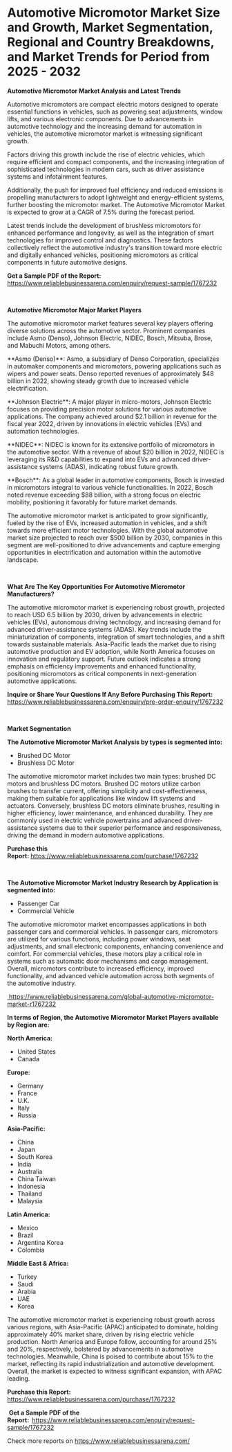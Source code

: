 <p><h1>Automotive Micromotor Market Size and Growth, Market Segmentation, Regional and Country Breakdowns, and Market Trends for Period from 2025 -  2032</h1></p><p><strong>Automotive Micromotor Market Analysis and Latest Trends</strong></p>
<p><p>Automotive micromotors are compact electric motors designed to operate essential functions in vehicles, such as powering seat adjustments, window lifts, and various electronic components. Due to advancements in automotive technology and the increasing demand for automation in vehicles, the automotive micromotor market is witnessing significant growth. </p><p>Factors driving this growth include the rise of electric vehicles, which require efficient and compact components, and the increasing integration of sophisticated technologies in modern cars, such as driver assistance systems and infotainment features. </p><p>Additionally, the push for improved fuel efficiency and reduced emissions is propelling manufacturers to adopt lightweight and energy-efficient systems, further boosting the micromotor market. The Automotive Micromotor Market is expected to grow at a CAGR of 7.5% during the forecast period. </p><p>Latest trends include the development of brushless micromotors for enhanced performance and longevity, as well as the integration of smart technologies for improved control and diagnostics. These factors collectively reflect the automotive industry's transition toward more electric and digitally enhanced vehicles, positioning micromotors as critical components in future automotive designs.</p></p>
<p><strong>Get a Sample PDF of the Report:&nbsp;</strong> <a href="https://www.reliablebusinessarena.com/enquiry/request-sample/1767232?utm_campaign=3559&utm_medium=2&utm_source=Github&utm_content=ia&utm_term=31032025&utm_id=automotive-micromotor">https://www.reliablebusinessarena.com/enquiry/request-sample/1767232</a></p>
<p>&nbsp;</p>
<p><strong>Automotive Micromotor Major Market Players</strong></p>
<p><p>The automotive micromotor market features several key players offering diverse solutions across the automotive sector. Prominent companies include Asmo (Denso), Johnson Electric, NIDEC, Bosch, Mitsuba, Brose, and Mabuchi Motors, among others.</p><p>**Asmo (Denso)**: Asmo, a subsidiary of Denso Corporation, specializes in automaker components and micromotors, powering applications such as wipers and power seats. Denso reported revenues of approximately $48 billion in 2022, showing steady growth due to increased vehicle electrification.</p><p>**Johnson Electric**: A major player in micro-motors, Johnson Electric focuses on providing precision motor solutions for various automotive applications. The company achieved around $2.1 billion in revenue for the fiscal year 2022, driven by innovations in electric vehicles (EVs) and automation technologies.</p><p>**NIDEC**: NIDEC is known for its extensive portfolio of micromotors in the automotive sector. With a revenue of about $20 billion in 2022, NIDEC is leveraging its R&D capabilities to expand into EVs and advanced driver-assistance systems (ADAS), indicating robust future growth.</p><p>**Bosch**: As a global leader in automotive components, Bosch is invested in micromotors integral to various vehicle functionalities. In 2022, Bosch noted revenue exceeding $88 billion, with a strong focus on electric mobility, positioning it favorably for future market demands.</p><p>The automotive micromotor market is anticipated to grow significantly, fueled by the rise of EVs, increased automation in vehicles, and a shift towards more efficient motor technologies. With the global automotive market size projected to reach over $500 billion by 2030, companies in this segment are well-positioned to drive advancements and capture emerging opportunities in electrification and automation within the automotive landscape.</p></p>
<p>&nbsp;</p>
<p><strong>What Are The Key Opportunities For Automotive Micromotor Manufacturers?</strong></p>
<p><p>The automotive micromotor market is experiencing robust growth, projected to reach USD 6.5 billion by 2030, driven by advancements in electric vehicles (EVs), autonomous driving technology, and increasing demand for advanced driver-assistance systems (ADAS). Key trends include the miniaturization of components, integration of smart technologies, and a shift towards sustainable materials. Asia-Pacific leads the market due to rising automotive production and EV adoption, while North America focuses on innovation and regulatory support. Future outlook indicates a strong emphasis on efficiency improvements and enhanced functionality, positioning micromotors as critical components in next-generation automotive applications.</p></p>
<p><strong>Inquire or Share Your Questions If Any Before Purchasing This Report:</strong> <a href="https://www.reliablebusinessarena.com/enquiry/pre-order-enquiry/1767232?utm_campaign=3559&utm_medium=2&utm_source=Github&utm_content=ia&utm_term=31032025&utm_id=automotive-micromotor">https://www.reliablebusinessarena.com/enquiry/pre-order-enquiry/1767232</a></p>
<p>&nbsp;</p>
<p><strong>Market Segmentation</strong></p>
<p><strong>The Automotive Micromotor Market Analysis by types is segmented into:</strong></p>
<p><ul><li>Brushed DC Motor</li><li>Brushless DC Motor</li></ul></p>
<p><p>The automotive micromotor market includes two main types: brushed DC motors and brushless DC motors. Brushed DC motors utilize carbon brushes to transfer current, offering simplicity and cost-effectiveness, making them suitable for applications like window lift systems and actuators. Conversely, brushless DC motors eliminate brushes, resulting in higher efficiency, lower maintenance, and enhanced durability. They are commonly used in electric vehicle powertrains and advanced driver-assistance systems due to their superior performance and responsiveness, driving the demand in modern automotive applications.</p></p>
<p><strong>Purchase this Report:&nbsp;</strong><a href="https://www.reliablebusinessarena.com/purchase/1767232?utm_campaign=3559&utm_medium=2&utm_source=Github&utm_content=ia&utm_term=31032025&utm_id=automotive-micromotor">https://www.reliablebusinessarena.com/purchase/1767232</a></p>
<p>&nbsp;</p>
<p><strong>The Automotive Micromotor Market Industry Research by Application is segmented into:</strong></p>
<p><ul><li>Passenger Car</li><li>Commercial Vehicle</li></ul></p>
<p><p>The automotive micromotor market encompasses applications in both passenger cars and commercial vehicles. In passenger cars, micromotors are utilized for various functions, including power windows, seat adjustments, and small electronic components, enhancing convenience and comfort. For commercial vehicles, these motors play a critical role in systems such as automatic door mechanisms and cargo management. Overall, micromotors contribute to increased efficiency, improved functionality, and advanced vehicle automation across both segments of the automotive industry.</p></p>
<p><a href="https://www.reliablebusinessarena.com/global-automotive-micromotor-market-r1767232?utm_campaign=3559&utm_medium=2&utm_source=Github&utm_content=ia&utm_term=31032025&utm_id=automotive-micromotor">&nbsp;https://www.reliablebusinessarena.com/global-automotive-micromotor-market-r1767232</a></p>
<p><strong>In terms of Region, the Automotive Micromotor Market Players available by Region are:</strong></p>
<p>
    <p> <strong> North America: </strong>
        <ul>
            <li>United States</li>
            <li>Canada</li>
        </ul>
        </p> 
    <p> <strong> Europe: </strong>
        <ul>
            <li>Germany</li>
            <li>France</li>
            <li>U.K.</li>
            <li>Italy</li>
            <li>Russia</li>
        </ul>
        </p> 
    <p> <strong> Asia-Pacific: </strong>
        <ul>
            <li>China</li>
            <li>Japan</li>
            <li>South Korea</li>
            <li>India</li>
            <li>Australia</li>
            <li>China Taiwan</li>
            <li>Indonesia</li>
            <li>Thailand</li>
            <li>Malaysia</li>
        </ul>
        </p> 
    <p> <strong> Latin America: </strong>
        <ul>
            <li>Mexico</li>
            <li>Brazil</li>
            <li>Argentina Korea</li>
            <li>Colombia</li>
        </ul>
        </p> 
    <p> <strong> Middle East & Africa: </strong>
        <ul>
            <li>Turkey</li>
            <li>Saudi</li>
            <li>Arabia</li>
            <li>UAE</li>
            <li>Korea</li>
        </ul>
    </p>
    </p>
<p><p>The automotive micromotor market is experiencing robust growth across various regions, with Asia-Pacific (APAC) anticipated to dominate, holding approximately 40% market share, driven by rising electric vehicle production. North America and Europe follow, accounting for around 25% and 20%, respectively, bolstered by advancements in automotive technologies. Meanwhile, China is poised to contribute about 15% to the market, reflecting its rapid industrialization and automotive development. Overall, the market is expected to witness significant expansion, with APAC leading.</p></p>
<p><strong>Purchase this Report: </strong><a href="https://www.reliablebusinessarena.com/purchase/1767232?utm_campaign=3559&utm_medium=2&utm_source=Github&utm_content=ia&utm_term=31032025&utm_id=automotive-micromotor">https://www.reliablebusinessarena.com/purchase/1767232</a></p>
<p>&nbsp;<strong>Get a Sample PDF of the Report:&nbsp;&nbsp;</strong><a href="https://www.reliablebusinessarena.com/enquiry/request-sample/1767232?utm_campaign=3559&utm_medium=2&utm_source=Github&utm_content=ia&utm_term=31032025&utm_id=automotive-micromotor">https://www.reliablebusinessarena.com/enquiry/request-sample/1767232</a></p>
<p><strong></strong></p>
<p>Check more reports on <a href="https://www.reliablebusinessarena.com/?utm_campaign=3559&utm_medium=2&utm_source=Github&utm_content=ia&utm_term=31032025&utm_id=automotive-micromotor">https://www.reliablebusinessarena.com/</a></p>